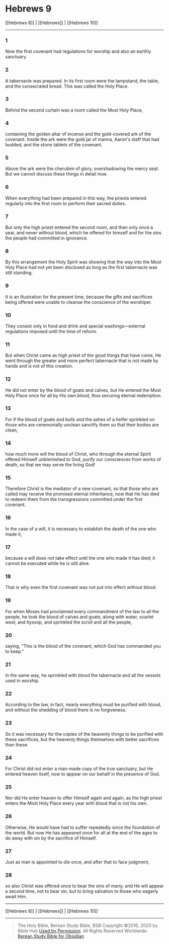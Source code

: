 # Hebrews 9

[[Hebrews 8]] | [[Hebrews]] | [[Hebrews 10]]

---

### 1
Now the first covenant had regulations for worship and also an earthly sanctuary.

### 2
A tabernacle was prepared. In its first room were the lampstand, the table, and the consecrated bread. This was called the Holy Place.

### 3
Behind the second curtain was a room called the Most Holy Place,

### 4
containing the golden altar of incense and the gold-covered ark of the covenant. Inside the ark were the gold jar of manna, Aaron's staff that had budded, and the stone tablets of the covenant.

### 5
Above the ark were the cherubim of glory, overshadowing the mercy seat. But we cannot discuss these things in detail now.

### 6
When everything had been prepared in this way, the priests entered regularly into the first room to perform their sacred duties.

### 7
But only the high priest entered the second room, and then only once a year, and never without blood, which he offered for himself and for the sins the people had committed in ignorance.

### 8
By this arrangement the Holy Spirit was showing that the way into the Most Holy Place had not yet been disclosed as long as the first tabernacle was still standing.

### 9
It is an illustration for the present time, because the gifts and sacrifices being offered were unable to cleanse the conscience of the worshiper.

### 10
They consist only in food and drink and special washings—external regulations imposed until the time of reform.

### 11
But when Christ came as high priest of the good things that have come, He went through the greater and more perfect tabernacle that is not made by hands and is not of this creation.

### 12
He did not enter by the blood of goats and calves, but He entered the Most Holy Place once for all by His own blood, thus securing eternal redemption.

### 13
For if the blood of goats and bulls and the ashes of a heifer sprinkled on those who are ceremonially unclean sanctify them so that their bodies are clean,

### 14
how much more will the blood of Christ, who through the eternal Spirit offered Himself unblemished to God, purify our consciences from works of death, so that we may serve the living God!

### 15
Therefore Christ is the mediator of a new covenant, so that those who are called may receive the promised eternal inheritance, now that He has died to redeem them from the transgressions committed under the first covenant.

### 16
In the case of a will, it is necessary to establish the death of the one who made it,

### 17
because a will does not take effect until the one who made it has died; it cannot be executed while he is still alive.

### 18
That is why even the first covenant was not put into effect without blood.

### 19
For when Moses had proclaimed every commandment of the law to all the people, he took the blood of calves and goats, along with water, scarlet wool, and hyssop, and sprinkled the scroll and all the people,

### 20
saying, "This is the blood of the covenant, which God has commanded you to keep."

### 21
In the same way, he sprinkled with blood the tabernacle and all the vessels used in worship.

### 22
According to the law, in fact, nearly everything must be purified with blood, and without the shedding of blood there is no forgiveness.

### 23
So it was necessary for the copies of the heavenly things to be purified with these sacrifices, but the heavenly things themselves with better sacrifices than these.

### 24
For Christ did not enter a man-made copy of the true sanctuary, but He entered heaven itself, now to appear on our behalf in the presence of God.

### 25
Nor did He enter heaven to offer Himself again and again, as the high priest enters the Most Holy Place every year with blood that is not his own.

### 26
Otherwise, He would have had to suffer repeatedly since the foundation of the world. But now He has appeared once for all at the end of the ages to do away with sin by the sacrifice of Himself.

### 27
Just as man is appointed to die once, and after that to face judgment,

### 28
so also Christ was offered once to bear the sins of many; and He will appear a second time, not to bear sin, but to bring salvation to those who eagerly await Him.

---

[[Hebrews 8]] | [[Hebrews]] | [[Hebrews 10]]

---

> The Holy Bible, Berean Study Bible, BSB
> Copyright &copy;2016, 2020 by Bible Hub
> [Used by Permission](https://berean.bible/terms.htm). All Rights Reserved Worldwide.
> [Berean Study Bible for Obsidian](https://github.com/gapmiss/berean-study-bible-for-obsidian)

